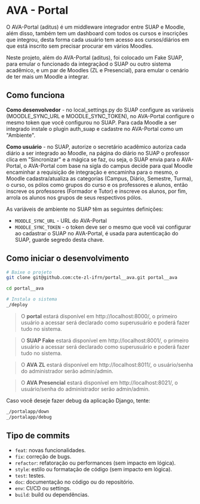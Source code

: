 # AVA - Portal

O AVA-Portal (aditus) é um middleware integrador entre SUAP e Moodle, além disso, também tem um dashboard com todos os cursos e inscrições que integrou, desta forma cada usuário tem acesso aos cursos/diários em que está inscrito sem precisar procurar em vários Moodles.

Neste projeto, além do AVA-Portal (aditus), foi colocado um Fake SUAP, para emular o funcionado da integraçãod o SUAP ou outro sistema acadêmico, e um par de Moodles (ZL e Presencial), para emular o cenário de ter mais um Moodle a integrar.

## Como funciona

**Como desenvolvedor** - no local_settings.py do SUAP configure as variáveis (MOODLE_SYNC_URL e MOODLE_SYNC_TOKEN), no AVA-Portal configure o mesmo token que você configurou no SUAP. Para cada  Moodle a ser integrado instale o plugin auth_suap e cadastre no AVA-Portal como um "Ambiente". 

**Como usuário** - no SUAP, autorize o secretário acadêmico autoriza cada diário a ser integrado ao Moodle, na página do diário no SUAP o professor clica em "Sincronizar" e a mágica se faz, ou seja, o SUAP envia para o AVA-Portal, o AVA-Portal com base na sigla do campus decide para qual Moodle encaminhar a requisição de integração e encaminha para o mesmo, o Moodle cadastra/atualiza as categorias (Campus, Diário, Semestre, Turma), o curso, os pólos como grupos do curso e os professores e alunos, então inscreve os professores (Formador e Tutor) e inscreve os alunos, por fim, arrola os alunos nos grupos de seus respectivos pólos.

As variáveis de ambiente no SUAP têm as seguintes definições:
- `MOODLE_SYNC_URL` - URL do AVA-Portal
- `MOODLE_SYNC_TOKEN` - o token deve ser o mesmo que você vai configurar ao cadastrar o SUAP no AVA-Portal, é usada para autenticação do SUAP, guarde segredo desta chave.

## Como iniciar o desenvolvimento

```bash
# Baixe o projeto
git clone git@github.com:cte-zl-ifrn/portal__ava.git portal__ava 

cd portal__ava

# Instala o sistema
_/deploy
```

> O **portal** estará disponível em http://localhost:8000/, o primeiro usuário a acessar será declarado como superusuário e poderá fazer tudo no sistema.

> O **SUAP Fake** estará disponível em http://localhost:8001/, o primeiro usuário a acessar será declarado como superusuário e poderá fazer tudo no sistema.

> O **AVA ZL** estará disponível em http://localhost:8011/, o usuário/senha do administrador serão admin/admin.

> O **AVA Presencial** estará disponível em http://localhost:8021/, o usuário/senha do administrador serão admin/admin.

Caso você deseje fazer debug da aplicação Django, tente:

```bash
_/portalapp/down
_/portalapp/debug
```


## Tipo de commits

- ``feat``: novas funcionalidades.
- ``fix``: correção de bugs.
- ``refactor``: refatoração ou performances (sem impacto em lógica).
- ``style``: estilo ou formatação de código (sem impacto em lógica).
- ``test``: testes.
- ``doc``: documentação no código ou do repositório.
- ``env``: CI/CD ou settings.
- ``build``: build ou dependências.
